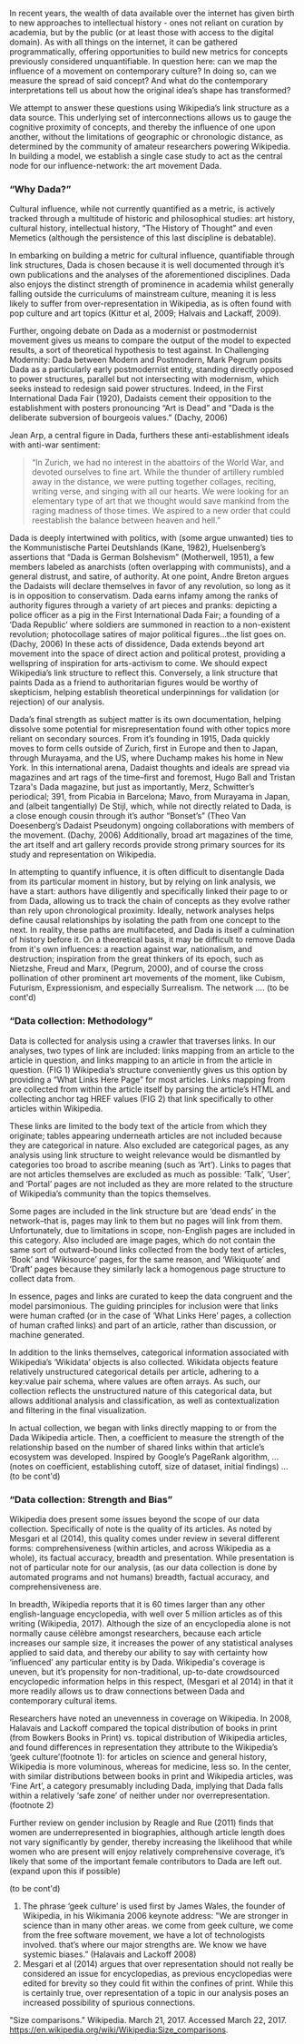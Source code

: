 In recent years, the wealth of data available over the internet has given birth to new approaches to intellectual history - ones not reliant on curation by academia, but by the public (or at least those with access to the digital domain). As with all things on the internet, it can be gathered programmatically, offering opportunities to build new metrics for concepts previously considered unquantifiable. In question here: can we map the influence of a movement on contemporary culture? In doing so, can we measure the spread of said concept? And what do the contemporary interpretations tell us about how the original idea’s shape has transformed?

We attempt to answer these questions using Wikipedia’s link structure as a data source. This underlying set of interconnections allows us to gauge the cognitive proximity of concepts, and thereby the influence of one upon another, without the limitations of geographic or chronologic distance, as determined by the community of amateur researchers powering Wikipedia. In building a model, we establish a single case study to act as the central node for our influence-network: the art movement Dada.

### “Why Dada?”

Cultural influence, while not currently quantified as a metric, is actively tracked through a multitude of historic and philosophical studies: art history, cultural history, intellectual history, “The History of Thought” and even Memetics (although the persistence of this last discipline is debatable).

In embarking on building a metric for cultural influence, quantifiable through link structures, Dada is chosen because it is well documented through it’s own publications and the analyses of the aforementioned disciplines. Dada also enjoys the distinct strength of prominence in academia whilst generally falling outside the curriculums of mainstream culture, meaning it is less likely to suffer from over-representation in Wikipedia, as is often found with pop culture and art topics (Kittur et al, 2009; Halvais and Lackaff, 2009).

Further, ongoing debate on Dada as a modernist or postmodernist movement gives us means to compare the output of the model to expected results, a sort of theoretical hypothesis to test against. In Challenging Modernity: Dada between Modern and Postmodern, Mark Pegrum posits Dada as a particularly early postmodernist entity, standing directly opposed to power structures, parallel but not intersecting with modernism, which seeks instead to redesign said power structures. Indeed, in the First International Dada Fair (1920), Dadaists cement their opposition to the establishment with posters pronouncing “Art is Dead” and "Dada is the deliberate subversion of bourgeois values.” (Dachy, 2006)

Jean Arp, a central figure in Dada, furthers these anti-establishment ideals with anti-war sentiment:

> “In Zurich, we had no interest in the abattoirs of the World War, and devoted ourselves to fine art. While the thunder of artillery rumbled away in the distance, we were putting together collages, reciting, writing verse, and singing with all our hearts. We were looking for an elementary type of art that we thought would save mankind from the raging madness of those times. We aspired to a new order that could reestablish the balance between heaven and hell.”

Dada is deeply intertwined with politics, with (some argue unwanted) ties to the Kommunistische Partei Deutshlands (Kane, 1982), Huelsenberg’s assertions that “Dada is German Bolshevism” (Motherwell, 1951), a few members labeled as anarchists (often overlapping with communists), and a general distrust, and satire, of authority. At one point, Andre Breton argues the Dadaists will declare themselves in favor of any revolution, so long as it is in opposition to conservatism. Dada earns infamy among the ranks of authority figures through a variety of art pieces and pranks: depicting a police officer as a pig in the First International Dada Fair; a founding of a ‘Dada Republic’ where soldiers are summoned in reaction to a non-existent revolution; photocollage satires of major political figures...the list goes on. (Dachy, 2006) In these acts of dissidence, Dada extends beyond art movement into the space of direct action and political protest, providing a wellspring of inspiration for arts-activism to come. We should expect Wikipedia’s link structure to reflect this. Conversely, a link structure that paints Dada as a friend to authoritarian figures would be worthy of skepticism, helping establish theoretical underpinnings for validation (or rejection) of our analysis.

Dada’s final strength as subject matter is its own documentation, helping dissolve some potential for misrepresentation found with other topics more reliant on secondary sources. From it’s founding in 1915, Dada quickly moves to form cells outside of Zurich, first in Europe and then to Japan, through Murayama, and the US, where Duchamp makes his home in New York. In this international arena, Dadaist thoughts and ideals are spread via magazines and art rags of the time–first and foremost, Hugo Ball and Tristan Tzara's Dada magazine, but just as importantly, Merz, Schwitter’s periodical; 391, from Picabia in Barcelona; Mavo, from Murayama in Japan, and (albeit tangentially) De Stijl, which, while not directly related to Dada, is a close enough cousin through it’s author “Bonset’s” (Theo Van Doesenberg’s Dadaist Pseudonym) ongoing collaborations with members of the movement. (Dachy, 2006) Additionally, broad art magazines of the time, the art itself and art gallery records provide strong primary sources for its study and representation on Wikipedia.

In attempting to quantify influence, it is often difficult to disentangle Dada from its particular moment in history, but by relying on link analysis, we have a start: authors have diligently and specifically linked their page to or from Dada, allowing us to track the chain of concepts as they evolve rather than rely upon chronological proximity. Ideally, network analyses helps define causal relationships by isolating the path from one concept to the next. In reality, these paths are multifaceted, and Dada is itself a culmination of history before it. On a theoretical basis, it may be difficult to remove Dada from it's own influences: a reaction against war, nationalism, and destruction; inspiration from the great thinkers of its epoch, such as Nietzshe, Freud and Marx, (Pegrum, 2000), and of course the cross pollination of other prominent art movements of the moment, like Cubism, Futurism, Expressionism, and especially Surrealism. The network …. (to be cont'd)


### “Data collection: Methodology”

Data is collected for analysis using a crawler that traverses links. In our analyses, two types of link are included: links mapping from an article to the article in question, and links mapping to an article in from the article in question. (FIG 1) Wikipedia’s structure conveniently gives us this option by providing a “What Links Here Page” for most articles. Links mapping from are collected from within the article itself by parsing the article’s HTML and collecting anchor tag HREF values (FIG 2) that link specifically to other articles within Wikipedia.

These links are limited to the body text of the article from which they originate; tables appearing underneath articles are not included because they are categorical in nature. Also excluded are categorical pages, as any analysis using link structure to weight relevance would be dismantled by categories too broad to ascribe meaning (such as ‘Art’). Links to pages that are not articles themselves are excluded as much as possible: ‘Talk’, ‘User’, and ‘Portal’ pages are not included as they are more related to the structure of Wikipedia’s community than the topics themselves.

Some pages are included in the link structure but are ‘dead ends’ in the network–that is, pages may link to them but no pages will link from them. Unfortunately, due to limitations in scope, non-English pages are included in this category. Also included are image pages, which do not contain the same sort of outward-bound links collected from the body text of articles, ‘Book’ and ‘Wikisource’ pages, for the same reason, and ‘Wikiquote’ and ‘Draft’ pages because they similarly lack a homogenous page structure to collect data from.

In essence, pages and links are curated to keep the data congruent and the model parsimonious. The guiding principles for inclusion were that links were human crafted (or in the case of ‘What Links Here’ pages, a collection of human crafted links) and part of an article, rather than discussion, or machine generated.

In addition to the links themselves, categorical information associated with Wikipedia’s ‘Wikidata’ objects is also collected. Wikidata objects feature relatively unstructured categorical details per article, adhering to a key:value pair schema, where values are often arrays. As such, our collection reflects the unstructured nature of this categorical data, but allows additional analysis and classification, as well as contextualization and filtering in the final visualization.

In actual collection, we began with links directly mapping to or from the Dada Wikipedia article. Then, a coefficient to measure the strength of the relationship based on the number of shared links within that article’s ecosystem was developed. Inspired by Google’s PageRank algorithm, … (notes on coefficient, establishing cutoff, size of dataset, initial findings) … (to be cont'd)


### “Data collection: Strength and Bias”

Wikipedia does present some issues beyond the scope of our data collection. Specifically of note is the quality of its articles. As noted by Mesgari et al (2014), this quality comes under review in several different forms: comprehensiveness (within articles, and across Wikipedia as a whole), its factual accuracy, breadth and presentation. While presentation is not of particular note for our analysis, (as our data collection is done by automated programs and not humans) breadth, factual accuracy, and comprehensiveness are.

In breadth, Wikipedia reports that it is 60 times larger than any other english-language encyclopedia, with well over 5 million articles as of this writing (Wikipedia, 2017). Although the size of an encyclopedia alone is not normally cause célèbre amongst researchers, because each article increases our sample size, it increases the power of any statistical analyses applied to said data, and thereby our ability to say with certainty how ‘influenced’ any particular entity is by Dada. Wikipedia's coverage is uneven, but it’s propensity for non-traditional, up-to-date crowdsourced encyclopedic information helps in this respect, (Mesgari et al 2014) in that it more readily allows us to draw connections between Dada and contemporary cultural items.

Researchers have noted an unevenness in coverage on Wikipedia. In 2008, Halavais and Lackoff compared the topical distribution of books in print (from Bowkers Books in Print) vs. topical distribution of Wikipedia articles, and found differences in representation they attribute to the Wikipedia’s ‘geek culture’(footnote 1): for articles on science and general history, Wikipedia is more voluminous, whereas for medicine, less so. In the center, with similar distributions between books in print and Wikipedia articles, was ‘Fine Art’, a category presumably including Dada, implying that Dada falls within a relatively ‘safe zone’ of neither under nor overrepresentation.(footnote 2)

Further review on gender inclusion by Reagle and Rue (2011) finds that women are underrepresented in biographies, although article length does not vary significantly by gender, thereby increasing the likelihood that while women who are present will enjoy relatively comprehensive coverage, it’s likely that some of the important female contributors to Dada are left out. (expand upon this if possible)

(to be cont'd)

1. The phrase ‘geek culture’ is used first by James Wales, the founder of Wikipedia, in his Wikimania 2006 keynote address: "We are stronger in science than in many other areas. we come from geek culture, we come from the free software movement, we have a lot of technologists involved. that’s where our major strengths are. We know we have systemic biases.” (Halavais and Lackoff 2008)
2. Mesgari et al (2014) argues that over representation should not really be considered an issue for encyclopedias, as previous encyclopedias were edited for brevity so they could fit within the confines of print. While this is certainly true, over representation of a topic in our analysis poses an increased possibility of spurious connections.

"Size comparisons." Wikipedia. March 21, 2017. Accessed March 22, 2017. https://en.wikipedia.org/wiki/Wikipedia:Size_comparisons.
